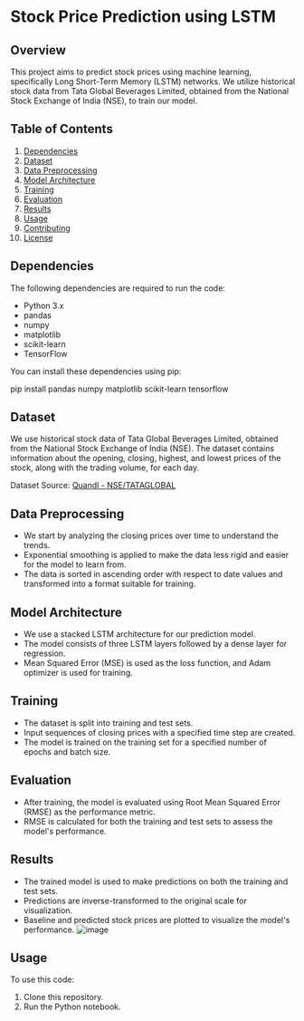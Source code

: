 # Stock Price Prediction using LSTM

## Overview
This project aims to predict stock prices using machine learning, specifically Long Short-Term Memory (LSTM) networks. We utilize historical stock data from Tata Global Beverages Limited, obtained from the National Stock Exchange of India (NSE), to train our model.

## Table of Contents
1. [Dependencies](#dependencies)
2. [Dataset](#dataset)
3. [Data Preprocessing](#data-preprocessing)
4. [Model Architecture](#model-architecture)
5. [Training](#training)
6. [Evaluation](#evaluation)
7. [Results](#results)
8. [Usage](#usage)
9. [Contributing](#contributing)
10. [License](#license)

## Dependencies
The following dependencies are required to run the code:
- Python 3.x
- pandas
- numpy
- matplotlib
- scikit-learn
- TensorFlow

You can install these dependencies using pip:

pip install pandas numpy matplotlib scikit-learn tensorflow

## Dataset
We use historical stock data of Tata Global Beverages Limited, obtained from the National Stock Exchange of India (NSE). The dataset contains information about the opening, closing, highest, and lowest prices of the stock, along with the trading volume, for each day.

Dataset Source: [Quandl - NSE/TATAGLOBAL](https://www.quandl.com/data/NSE/TATAGLOBAL-Tata-Global-Beverages-Limited)

## Data Preprocessing
- We start by analyzing the closing prices over time to understand the trends.
- Exponential smoothing is applied to make the data less rigid and easier for the model to learn from.
- The data is sorted in ascending order with respect to date values and transformed into a format suitable for training.

## Model Architecture
- We use a stacked LSTM architecture for our prediction model.
- The model consists of three LSTM layers followed by a dense layer for regression.
- Mean Squared Error (MSE) is used as the loss function, and Adam optimizer is used for training.

## Training
- The dataset is split into training and test sets.
- Input sequences of closing prices with a specified time step are created.
- The model is trained on the training set for a specified number of epochs and batch size.

## Evaluation
- After training, the model is evaluated using Root Mean Squared Error (RMSE) as the performance metric.
- RMSE is calculated for both the training and test sets to assess the model's performance.

## Results
- The trained model is used to make predictions on both the training and test sets.
- Predictions are inverse-transformed to the original scale for visualization.
- Baseline and predicted stock prices are plotted to visualize the model's performance.
![image](https://github.com/SankethCT/Stock-Price-Prediction-using-LSTM/assets/166771438/6015c476-6384-425b-85e7-4fae6aa44769)


## Usage
To use this code:
1. Clone this repository.
2. Run the Python notebook.


